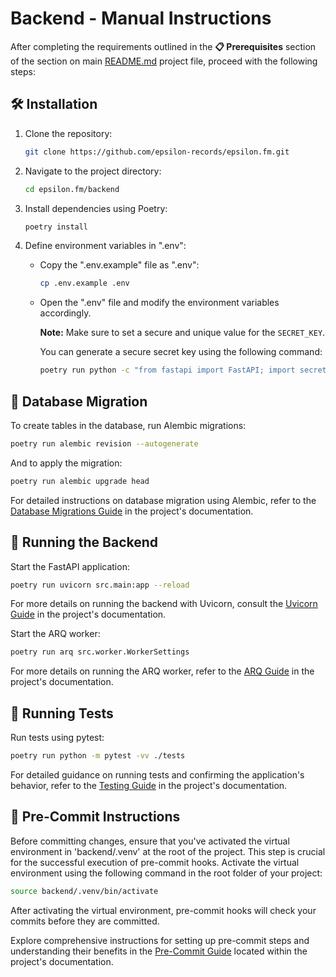 # Backend - Manual Instructions

After completing the requirements outlined in the **📋 Prerequisites** section of the section on main [README.md](../README.md) project file, proceed with the following steps:

## 🛠️ Installation

1. Clone the repository:

   ```bash
   git clone https://github.com/epsilon-records/epsilon.fm.git
   ```

2. Navigate to the project directory:

   ```bash
   cd epsilon.fm/backend
   ```

3. Install dependencies using Poetry:

   ```bash
   poetry install
   ```

4. Define environment variables in ".env":

   - Copy the ".env.example" file as ".env":

     ```bash
     cp .env.example .env
     ```

   - Open the ".env" file and modify the environment variables accordingly.

     **Note:** Make sure to set a secure and unique value for the `SECRET_KEY`.

     You can generate a secure secret key using the following command:

     ```bash
     poetry run python -c "from fastapi import FastAPI; import secrets; print(secrets.token_urlsafe(32))"
     ```

## 🔀 Database Migration

To create tables in the database, run Alembic migrations:

```bash
poetry run alembic revision --autogenerate
```

And to apply the migration:

```bash
poetry run alembic upgrade head
```

For detailed instructions on database migration using Alembic, refer to the [Database Migrations Guide](../docs/database-migration-guide.md) in the project's documentation.

## 🚀 Running the Backend

Start the FastAPI application:

```bash
poetry run uvicorn src.main:app --reload
```

For more details on running the backend with Uvicorn, consult the [Uvicorn Guide](../docs/uvicorn-guide.md) in the project's documentation.

Start the ARQ worker:

```bash
poetry run arq src.worker.WorkerSettings
```

For more details on running the ARQ worker, refer to the [ARQ Guide](../docs/arq-guide.md) in the project's documentation.

## 🧪 Running Tests

Run tests using pytest:

```bash
poetry run python -m pytest -vv ./tests
```

For detailed guidance on running tests and confirming the application's behavior, refer to the [Testing Guide](../docs/testing-guide.md) in the project's documentation.

## 🚧 Pre-Commit Instructions

Before committing changes, ensure that you've activated the virtual environment in 'backend/.venv' at the root of the project. This step is crucial for the successful execution of pre-commit hooks. Activate the virtual environment using the following command in the root folder of your project:

```bash
source backend/.venv/bin/activate
```

After activating the virtual environment, pre-commit hooks will check your commits before they are committed.

Explore comprehensive instructions for setting up pre-commit steps and understanding their benefits in the [Pre-Commit Guide](../docs/pre-commit-instructions.md) located within the project's documentation.
